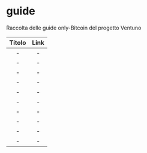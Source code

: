 # guide
Raccolta delle guide only-Bitcoin del progetto Ventuno 

| Titolo | Link |
|:--------------:|:-------------:|
-|-|
-|-|
-|-|
-|-|
-|-|
-|-|
-|-|
-|-|
-|-|
-|-|
